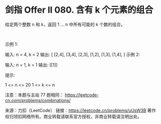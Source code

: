 # 剑指 Offer II 080. 含有 k 个元素的组合

给定两个整数 n 和 k，返回 1 ... n 中所有可能的 k 个数的组合。

 

示例 1:

输入: n = 4, k = 2
输出:
[
  [2,4],
  [3,4],
  [2,3],
  [1,2],
  [1,3],
  [1,4],
]
示例 2:

输入: n = 1, k = 1
输出: [[1]]
 

提示:

1 <= n <= 20
1 <= k <= n
 

注意：本题与主站 77 题相同： https://leetcode-cn.com/problems/combinations/

来源：力扣（LeetCode）
链接：https://leetcode.cn/problems/uUsW3B
著作权归领扣网络所有。商业转载请联系官方授权，非商业转载请注明出处。